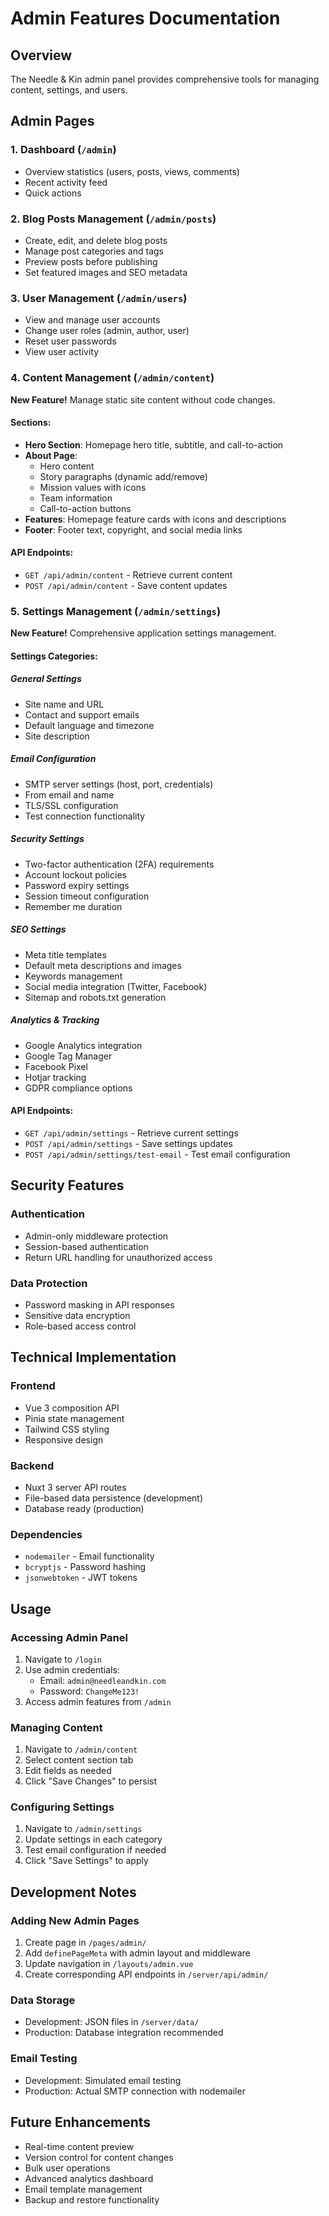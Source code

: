 # Admin Features Documentation

## Overview
The Needle & Kin admin panel provides comprehensive tools for managing content, settings, and users.

## Admin Pages

### 1. Dashboard (`/admin`)
- Overview statistics (users, posts, views, comments)
- Recent activity feed
- Quick actions

### 2. Blog Posts Management (`/admin/posts`)
- Create, edit, and delete blog posts
- Manage post categories and tags
- Preview posts before publishing
- Set featured images and SEO metadata

### 3. User Management (`/admin/users`)
- View and manage user accounts
- Change user roles (admin, author, user)
- Reset user passwords
- View user activity

### 4. Content Management (`/admin/content`)
**New Feature!** Manage static site content without code changes.

#### Sections:
- **Hero Section**: Homepage hero title, subtitle, and call-to-action
- **About Page**: 
  - Hero content
  - Story paragraphs (dynamic add/remove)
  - Mission values with icons
  - Team information
  - Call-to-action buttons
- **Features**: Homepage feature cards with icons and descriptions
- **Footer**: Footer text, copyright, and social media links

#### API Endpoints:
- `GET /api/admin/content` - Retrieve current content
- `POST /api/admin/content` - Save content updates

### 5. Settings Management (`/admin/settings`)
**New Feature!** Comprehensive application settings management.

#### Settings Categories:

##### General Settings
- Site name and URL
- Contact and support emails
- Default language and timezone
- Site description

##### Email Configuration
- SMTP server settings (host, port, credentials)
- From email and name
- TLS/SSL configuration
- Test connection functionality

##### Security Settings
- Two-factor authentication (2FA) requirements
- Account lockout policies
- Password expiry settings
- Session timeout configuration
- Remember me duration

##### SEO Settings
- Meta title templates
- Default meta descriptions and images
- Keywords management
- Social media integration (Twitter, Facebook)
- Sitemap and robots.txt generation

##### Analytics & Tracking
- Google Analytics integration
- Google Tag Manager
- Facebook Pixel
- Hotjar tracking
- GDPR compliance options

#### API Endpoints:
- `GET /api/admin/settings` - Retrieve current settings
- `POST /api/admin/settings` - Save settings updates
- `POST /api/admin/settings/test-email` - Test email configuration

## Security Features

### Authentication
- Admin-only middleware protection
- Session-based authentication
- Return URL handling for unauthorized access

### Data Protection
- Password masking in API responses
- Sensitive data encryption
- Role-based access control

## Technical Implementation

### Frontend
- Vue 3 composition API
- Pinia state management
- Tailwind CSS styling
- Responsive design

### Backend
- Nuxt 3 server API routes
- File-based data persistence (development)
- Database ready (production)

### Dependencies
- `nodemailer` - Email functionality
- `bcryptjs` - Password hashing
- `jsonwebtoken` - JWT tokens

## Usage

### Accessing Admin Panel
1. Navigate to `/login`
2. Use admin credentials:
   - Email: `admin@needleandkin.com`
   - Password: `ChangeMe123!`
3. Access admin features from `/admin`

### Managing Content
1. Navigate to `/admin/content`
2. Select content section tab
3. Edit fields as needed
4. Click "Save Changes" to persist

### Configuring Settings
1. Navigate to `/admin/settings`
2. Update settings in each category
3. Test email configuration if needed
4. Click "Save Settings" to apply

## Development Notes

### Adding New Admin Pages
1. Create page in `/pages/admin/`
2. Add `definePageMeta` with admin layout and middleware
3. Update navigation in `/layouts/admin.vue`
4. Create corresponding API endpoints in `/server/api/admin/`

### Data Storage
- Development: JSON files in `/server/data/`
- Production: Database integration recommended

### Email Testing
- Development: Simulated email testing
- Production: Actual SMTP connection with nodemailer

## Future Enhancements
- Real-time content preview
- Version control for content changes
- Bulk user operations
- Advanced analytics dashboard
- Email template management
- Backup and restore functionality